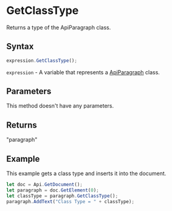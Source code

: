# GetClassType

Returns a type of the ApiParagraph class.

## Syntax

```javascript
expression.GetClassType();
```

`expression` - A variable that represents a [ApiParagraph](../ApiParagraph.md) class.

## Parameters

This method doesn't have any parameters.

## Returns

"paragraph"

## Example

This example gets a class type and inserts it into the document.

```javascript editor-docx
let doc = Api.GetDocument();
let paragraph = doc.GetElement(0);
let classType = paragraph.GetClassType();
paragraph.AddText("Class Type = " + classType);
```
